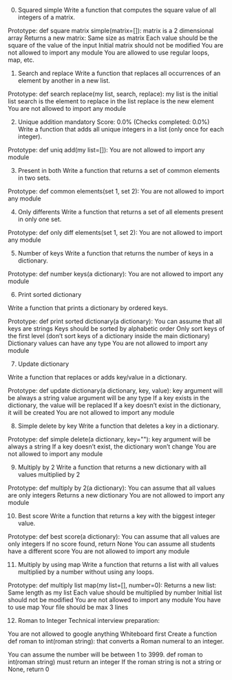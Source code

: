 0. Squared simple
Write a function that computes the square value of all integers of a matrix.

Prototype: def square matrix simple(matrix=[]):
matrix is a 2 dimensional array
Returns a new matrix:
Same size as matrix
Each value should be the square of the value of the input
Initial matrix should not be modified
You are not allowed to import any module
You are allowed to use regular loops, map, etc.

1. Search and replace
Write a function that replaces all occurrences of an element by another in a new list.

Prototype: def search replace(my list, search, replace):
my list is the initial list
search is the element to replace in the list
replace is the new element
You are not allowed to import any module

2. Unique addition
mandatory
Score: 0.0% (Checks completed: 0.0%)
Write a function that adds all unique integers in a list (only once for each integer).

Prototype: def uniq add(my list=[]):
You are not allowed to import any module

3. Present in both
Write a function that returns a set of common elements in two sets.

Prototype: def common elements(set 1, set 2):
You are not allowed to import any module

4. Only differents
Write a function that returns a set of all elements present in only one set.

Prototype: def only diff elements(set 1, set 2):
You are not allowed to import any module

5. Number of keys
Write a function that returns the number of keys in a dictionary.

Prototype: def number keys(a dictionary):
You are not allowed to import any module

6. Print sorted dictionary

Write a function that prints a dictionary by ordered keys.

Prototype: def print sorted dictionary(a dictionary):
You can assume that all keys are strings
Keys should be sorted by alphabetic order
Only sort keys of the first level (don’t sort keys of a dictionary inside the main dictionary)
Dictionary values can have any type
You are not allowed to import any module

7. Update dictionary

Write a function that replaces or adds key/value in a dictionary.

Prototype: def update dictionary(a dictionary, key, value):
key argument will be always a string
value argument will be any type
If a key exists in the dictionary, the value will be replaced
If a key doesn’t exist in the dictionary, it will be created
You are not allowed to import any module

8. Simple delete by key
Write a function that deletes a key in a dictionary.

Prototype: def simple delete(a dictionary, key=""):
key argument will be always a string
If a key doesn’t exist, the dictionary won’t change
You are not allowed to import any module

9. Multiply by 2
Write a function that returns a new dictionary with all values multiplied by 2

Prototype: def multiply by 2(a dictionary):
You can assume that all values are only integers
Returns a new dictionary
You are not allowed to import any module

10. Best score
Write a function that returns a key with the biggest integer value.

Prototype: def best score(a dictionary):
You can assume that all values are only integers
If no score found, return None
You can assume all students have a different score
You are not allowed to import any module

11. Multiply by using map
Write a function that returns a list with all values multiplied by a number without using any loops.

Prototype: def multiply list map(my list=[], number=0):
Returns a new list:
Same length as my list
Each value should be multiplied by number
Initial list should not be modified
You are not allowed to import any module
You have to use map
Your file should be max 3 lines

12. Roman to Integer
Technical interview preparation:

You are not allowed to google anything
Whiteboard first
Create a function def roman to int(roman string): that converts a Roman numeral to an integer.

You can assume the number will be between 1 to 3999.
def roman to int(roman string) must return an integer
If the roman string is not a string or None, return 0

